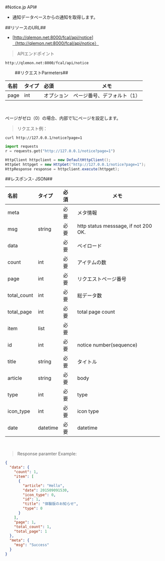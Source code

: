 #Notice.jp API#

- 通知データベースからの通知を取得します。

##リソースのURL##
- [http://qlemon.net:8000/fcal/api/notice]（http://qlemon.net:8000/fcal/api/notice）

> APIエンドポイント
```
http://qlemon.net:8000/fcal/api/notice
```
 
     
##リクエストParmeters##

|名前|タイプ|必須|メモ|
| :------------------------- |:---------------|:---|------------------------| 
| page                     | int    | オプション | ページ番号、デフォルト（1） |
 
 
<aside class="notice">
ページがゼロ（0）の場合、内部で1にページを設定します。
</aside>



>リクエスト例：


```shell
curl http://127.0.0.1/notice?page=1
```
 
```python
import requests
r = requests.get("http://127.0.0.1/notice?page=1")
```

```java
HttpClient httpclient = new DefaultHttpClient();
HttpGet httpget = new HttpGet("http://127.0.0.1/notice?page=1");
HttpResponse response = httpclient.execute(httpget);
```



##レスポンス- JSON##

|名前|タイプ|必須|メモ|
| :------------------------- |:---------------|:---|------------------------| 
| meta       |     | 必要 | メタ情報                                   |
| msg       | string  | 必要 | http status messsage, if not 200 OK.      |
| data    |  | 必要 |  ペイロード                                                        |  
|   count    |int  | 必要 | アイテムの数                                             |  
|   page          | int    | 必要 | リクエストページ番号 |
|   total_count   | int    | 必要 | 総データ数    |
|   total_page    | int    | 必要 | total page count  |
|   item    | list | 必要 |                                     |  
| id                     | int    | 必要 | notice number(sequence) |
| title             | string    | 必要 | タイトル        | 
| article             | string    | 必要 | body               | 
| type             | int    | 必要 | type             | 
| icon_type             | int    | 必要 | icon type               | 
| date            | datetime    | 必要 | datetime             | 
 
 
> Response paramter Example:
```json
{
  "data": {
    "count": 1,
    "item": [
      {
        "article": "Hello",
        "date": 201509091530,
        "icon_type": 0,
        "id": 1,
        "title": "体験版のお知らせ",
        "type": 0
      }
    ],
    "page": 1,
    "total_count": 1,
    "total_page": 1
  },
  "meta": {
    "msg": "Success"
  }
}

``` 